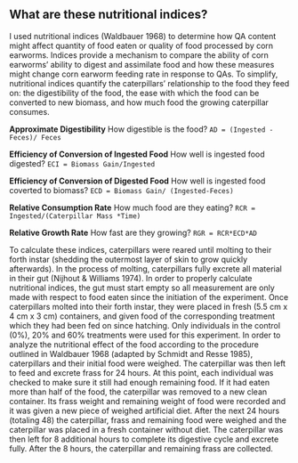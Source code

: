 ## What are these nutritional indices?


I used nutritional indices (Waldbauer 1968) to determine how QA content might affect quantity of food eaten or quality of food processed by corn earworms. Indices provide a mechanism to compare the ability of corn earworms’ ability to digest and assimilate food and how these measures might change corn earworm feeding rate in response to QAs. To simplify, nutritional indices quantify the caterpillars’ relationship to the food they feed on: the digestibility of the food, the ease with which the food can be converted to new biomass, and how much food the growing caterpillar consumes.

**Approximate Digestibility**
How digestible is the food?
` AD = (Ingested - Feces)/ Feces `


**Efficiency of Conversion of Ingested Food**
How well is ingested food digested?
` ECI = Biomass Gain/Ingested `


**Efficiency of Conversion of Digested Food**
How well is ingested food coverted to biomass?
` ECD = Biomass Gain/ (Ingested-Feces) `

**Relative Consumption Rate**
How much food are they eating?
` RCR = Ingested/(Caterpillar Mass *Time) `

**Relative Growth Rate**
How fast are they growing?
` RGR = RCR*ECD*AD `

To calculate these indices, caterpillars were reared until molting to their forth instar (shedding the outermost layer of skin to grow quickly afterwards). In the process of molting, caterpillars fully excrete all material in their gut (Nijhout & Williams 1974). In order to properly calculate nutritional indices, the gut must start empty so all measurement are only made with respect to food eaten since the initiation of the experiment. Once caterpillars molted into their forth instar, they were placed in fresh (5.5 cm x 4 cm x 3 cm) containers, and given food of the corresponding treatment which they had been fed on since hatching. Only individuals in the control (0%), 20% and 60% treatments were used for this experiment. In order to analyze the nutritional effect of the food according to the procedure outlined in Waldbauer 1968 (adapted by Schmidt and Resse 1985), caterpillars and their initial food were weighed. The caterpillar was then left to feed and excrete frass for 24 hours. At this point, each individual was checked to make sure it still had enough remaining food. If it had eaten more than half of the food, the caterpillar was removed to a new clean container. Its frass weight and remaining weight of food were recorded and it was given a new piece of weighed artificial diet. After the next 24 hours (totaling 48) the caterpillar, frass and remaining food were weighed and the caterpillar was placed in a fresh container without diet. The caterpillar was then left for 8 additional hours to complete its digestive cycle and excrete fully. After the 8 hours, the caterpillar and remaining frass are collected.


